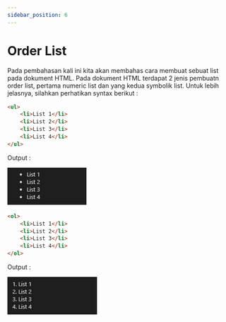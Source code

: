 ```yaml
---
sidebar_position: 6
---
```


# Order List

Pada pembahasan kali ini kita akan membahas cara membuat sebuat list pada dokument HTML. Pada dokument HTML terdapat 2 jenis pembuatn order list, pertama numeric list dan yang kedua symbolik list. Untuk lebih jelasnya, silahkan perhatikan syntax berikut :

```html
<ul>
    <li>List 1</li>
    <li>List 2</li>
    <li>List 3</li>
    <li>List 4</li>
</ul>
```

Output :

![ul-list](../../../img/html/ul-list.jpg)

```html
<ol>
    <li>List 1</li>
    <li>List 2</li>
    <li>List 3</li>
    <li>List 4</li>
</ol>
```

Output :

![ol-list](../../../img/html/ol-list.jpg)